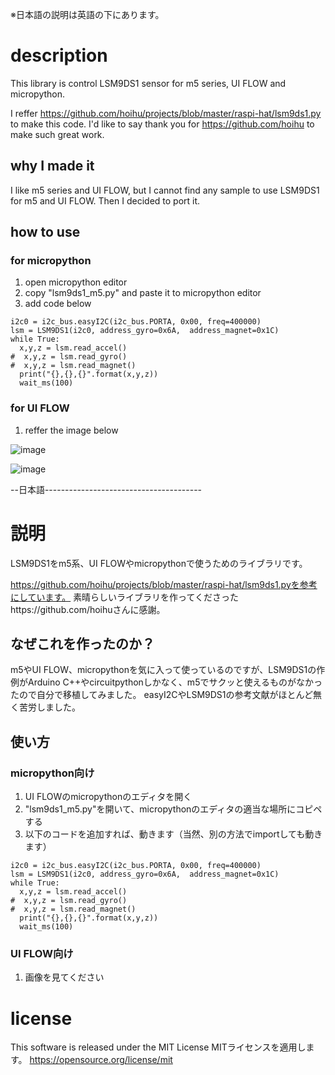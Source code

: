 ※日本語の説明は英語の下にあります。

# description
This library is control LSM9DS1 sensor for m5 series, UI FLOW and micropython.

I reffer https://github.com/hoihu/projects/blob/master/raspi-hat/lsm9ds1.py to make this code.
I'd like to say thank you for https://github.com/hoihu to make such great work.

## why I made it
I like m5 series and UI FLOW, but I cannot find any sample to use LSM9DS1 for m5 and UI FLOW.
Then I decided to port it.

## how to use

### for micropython
1. open micropython editor
2. copy "lsm9ds1_m5.py" and paste it to micropython editor
3. add code below
```
i2c0 = i2c_bus.easyI2C(i2c_bus.PORTA, 0x00, freq=400000)
lsm = LSM9DS1(i2c0, address_gyro=0x6A,  address_magnet=0x1C)
while True:
  x,y,z = lsm.read_accel()
#  x,y,z = lsm.read_gyro()
#  x,y,z = lsm.read_magnet()
  print("{},{},{}".format(x,y,z))
  wait_ms(100)
```

### for UI FLOW
1. reffer the image below

![image](https://github.com/matsuura-h/lsm9ds1_micropython/assets/27671298/6294f89a-a20c-4e09-b1e3-c8dac1a8957f)

![image](https://github.com/matsuura-h/lsm9ds1_micropython/assets/27671298/96200949-e47e-40dd-9dd0-d14f0149631f)

--日本語---------------------------------------

# 説明
LSM9DS1をm5系、UI FLOWやmicropythonで使うためのライブラリです。

https://github.com/hoihu/projects/blob/master/raspi-hat/lsm9ds1.pyを参考にしています。
素晴らしいライブラリを作ってくださったhttps://github.com/hoihuさんに感謝。

## なぜこれを作ったのか？
m5やUI FLOW、micropythonを気に入って使っているのですが、LSM9DS1の作例がArduino C++やcircuitpythonしかなく、m5でサクッと使えるものがなかったので自分で移植してみました。
easyI2CやLSM9DS1の参考文献がほとんど無く苦労しました。

## 使い方

### micropython向け
1. UI FLOWのmicropythonのエディタを開く
2. "lsm9ds1_m5.py"を開いて、micropythonのエディタの適当な場所にコピペする
3. 以下のコードを追加すれば、動きます（当然、別の方法でimportしても動きます）
```
i2c0 = i2c_bus.easyI2C(i2c_bus.PORTA, 0x00, freq=400000)
lsm = LSM9DS1(i2c0, address_gyro=0x6A,  address_magnet=0x1C)
while True:
  x,y,z = lsm.read_accel()
#  x,y,z = lsm.read_gyro()
#  x,y,z = lsm.read_magnet()
  print("{},{},{}".format(x,y,z))
  wait_ms(100)
```

### UI FLOW向け
1. 画像を見てください


# license
This software is released under the MIT License
MITライセンスを適用します。
https://opensource.org/license/mit
